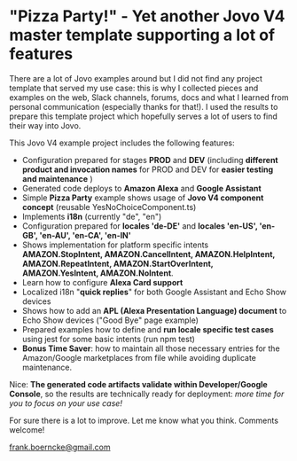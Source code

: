 # "Pizza Party!" - Yet another Jovo V4 master template supporting a lot of features

There are a lot of Jovo examples around but I did not find any project template that served my use case: this is why I collected pieces and examples on the web, Slack channels, forums, docs and what I learned from personal communication (especially thanks for that!). I used the results to prepare this template project which hopefully serves a lot of users to find their way into Jovo.  

This Jovo V4 example project includes the following features:

- Configuration prepared for stages **PROD** and **DEV**
  (including **different product and invocation names** for PROD and DEV for **easier testing and maintenance** )
- Generated code deploys to **Amazon Alexa** and **Google Assistant**
- Simple **Pizza Party** example shows usage of **Jovo V4 component concept** (reusable YesNoChoiceComponent.ts)
- Implements **i18n** (currently "de", "en")
- Configuration prepared for **locales 'de-DE'** and **locales 'en-US', 'en-GB', 'en-AU', 'en-CA', 'en-IN'**
- Shows implementation for platform specific intents **AMAZON.StopIntent, AMAZON.CancelIntent, AMAZON.HelpIntent, AMAZON.RepeatIntent, AMAZON.StartOverIntent, AMAZON.YesIntent, AMAZON.NoIntent**.
- Learn how to configure **Alexa Card support**
- Localized i18n "**quick replies**" for both Google Assistant and Echo Show devices
- Shows how to add an **APL (Alexa Presentation Language) document** to Echo Show devices ("Good Bye" page example)
- Prepared examples how to define and **run locale specific test cases** using jest for some basic intents (run npm test)
- **Bonus Time Saver**: how to maintain all those necessary entries for the Amazon/Google marketplaces from file while avoiding duplicate maintenance.

Nice: **The generated code artifacts validate within Developer/Google Console**, so the results are technically ready for deployment: *more time for you to focus on your use case!*

For sure there is a lot to improve.
Let me know what you think.
Comments welcome!

frank.boerncke@gmail.com


